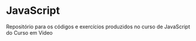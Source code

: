 # JavaScript
Repositório para os códigos e exercícios produzidos no curso de JavaScript do Curso em Video
